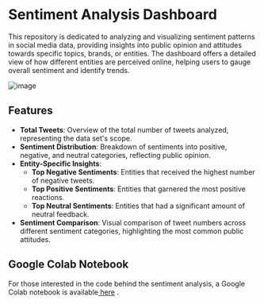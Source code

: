 
# Sentiment Analysis Dashboard

This repository is dedicated to analyzing and visualizing sentiment patterns in social media data, providing insights into public opinion and attitudes towards specific topics, brands, or entities. The dashboard offers a detailed view of how different entities are perceived online, helping users to gauge overall sentiment and identify trends.

![image](https://github.com/user-attachments/assets/828a7204-e224-463b-a528-21c7497fc744)

## Features

- **Total Tweets**: Overview of the total number of tweets analyzed, representing the data set's scope.
- **Sentiment Distribution**: Breakdown of sentiments into positive, negative, and neutral categories, reflecting public opinion.
- **Entity-Specific Insights**:
  - **Top Negative Sentiments**: Entities that received the highest number of negative tweets.
  - **Top Positive Sentiments**: Entities that garnered the most positive reactions.
  - **Top Neutral Sentiments**: Entities that had a significant amount of neutral feedback.
- **Sentiment Comparison**: Visual comparison of tweet numbers across different sentiment categories, highlighting the most common public attitudes.

## Google Colab Notebook

For those interested in the code behind the sentiment analysis, a Google Colab notebook is available[ here](https://colab.research.google.com/drive/13A8Zlxi_i9eSXw9fQ47qpgLtS37sUgjA?authuser=0#scrollTo=AnEJhHf25bp4) .

